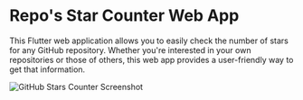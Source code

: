 # Repo's Star Counter Web App

This Flutter web application allows you to easily check the number of stars for any GitHub repository. Whether you're interested in your own repositories or those of others, this web app provides a user-friendly way to get that information.

![GitHub Stars Counter Screenshot](screenshot.png)


